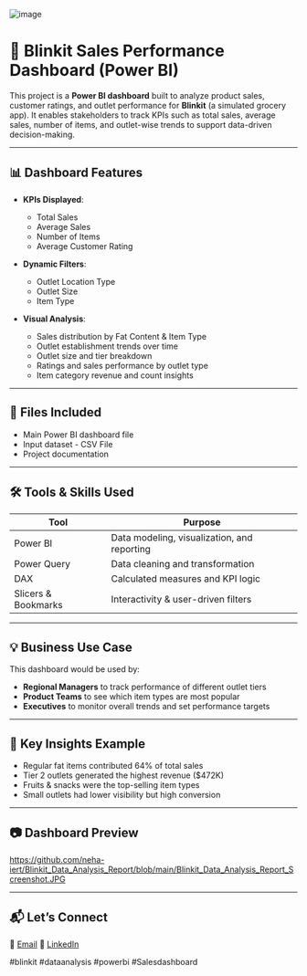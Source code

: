 ![image](https://github.com/user-attachments/assets/b3994597-114e-4c3d-9ff1-286e6e6b9300)
# 🛒 Blinkit Sales Performance Dashboard (Power BI)

This project is a **Power BI dashboard** built to analyze product sales, customer ratings, and outlet performance for **Blinkit** (a simulated grocery app). It enables stakeholders to track KPIs such as total sales, average sales, number of items, and outlet-wise trends to support data-driven decision-making.

---

## 📊 Dashboard Features

- **KPIs Displayed**:
  - Total Sales
  - Average Sales
  - Number of Items
  - Average Customer Rating

- **Dynamic Filters**:
  - Outlet Location Type
  - Outlet Size
  - Item Type

- **Visual Analysis**:
  - Sales distribution by Fat Content & Item Type
  - Outlet establishment trends over time
  - Outlet size and tier breakdown
  - Ratings and sales performance by outlet type
  - Item category revenue and count insights

---

## 📁 Files Included

- Main Power BI dashboard file
- Input dataset - CSV File
- Project documentation

---

## 🛠 Tools & Skills Used

| Tool | Purpose |
|------|---------|
| Power BI | Data modeling, visualization, and reporting |
| Power Query | Data cleaning and transformation |
| DAX | Calculated measures and KPI logic |
| Slicers & Bookmarks | Interactivity & user-driven filters |

---

## 💡 Business Use Case

This dashboard would be used by:
- **Regional Managers** to track performance of different outlet tiers
- **Product Teams** to see which item types are most popular
- **Executives** to monitor overall trends and set performance targets

---

## 🧠 Key Insights Example

- Regular fat items contributed 64% of total sales
- Tier 2 outlets generated the highest revenue ($472K)
- Fruits & snacks were the top-selling item types
- Small outlets had lower visibility but high conversion

---

## 📷 Dashboard Preview

https://github.com/neha-iert/Blinkit_Data_Analysis_Report/blob/main/Blinkit_Data_Analysis_Report_Screenshot.JPG

---

## 📬 Let’s Connect

📧 [Email](neha.iert16@gmail.com)
🔗 [LinkedIn](linkedin.com/in/neha-gupta-965436139)

#blinkit #dataanalysis #powerbi #Salesdashboard


